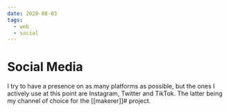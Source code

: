 ```yaml
---
date: 2020-08-03
tags:
  - web
  - social
---
```

# Social Media

I try to have a presence on as many platforms as possible, but the ones I actively use at this point are Instagram, Twitter and TikTok. The latter being my channel of choice for the [[makerer]]# project.

<script src="https://gist.github.com/dnnsmnstrr/09a2559a9a970de5e8e9e5c2eaf1183b.js"></script>
